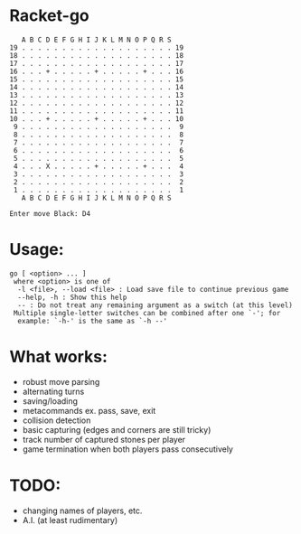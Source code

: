 # Racket-go

```
   A B C D E F G H I J K L M N O P Q R S
19 . . . . . . . . . . . . . . . . . . . 19
18 . . . . . . . . . . . . . . . . . . . 18
17 . . . . . . . . . . . . . . . . . . . 17
16 . . . + . . . . . + . . . . . + . . . 16
15 . . . . . . . . . . . . . . . . . . . 15
14 . . . . . . . . . . . . . . . . . . . 14
13 . . . . . . . . . . . . . . . . . . . 13
12 . . . . . . . . . . . . . . . . . . . 12
11 . . . . . . . . . . . . . . . . . . . 11
10 . . . + . . . . . + . . . . . + . . . 10
 9 . . . . . . . . . . . . . . . . . . .  9
 8 . . . . . . . . . . . . . . . . . . .  8
 7 . . . . . . . . . . . . . . . . . . .  7
 6 . . . . . . . . . . . . . . . . . . .  6
 5 . . . . . . . . . . . . . . . . . . .  5
 4 . . . X . . . . . + . . . . . + . . .  4
 3 . . . . . . . . . . . . . . . . . . .  3
 2 . . . . . . . . . . . . . . . . . . .  2
 1 . . . . . . . . . . . . . . . . . . .  1
   A B C D E F G H I J K L M N O P Q R S

Enter move Black: D4
```

# Usage:

```
go [ <option> ... ]
 where <option> is one of
  -l <file>, --load <file> : Load save file to continue previous game
  --help, -h : Show this help
  -- : Do not treat any remaining argument as a switch (at this level)
 Multiple single-letter switches can be combined after one `-'; for
  example: `-h-' is the same as `-h --'
```

# What works:
  - robust move parsing
  - alternating turns
  - saving/loading
  - metacommands ex. pass, save, exit
  - collision detection
  - basic capturing (edges and corners are still tricky)
  - track number of captured stones per player
  - game termination when both players pass consecutively

# TODO:
  - changing names of players, etc.
  - A.I. (at least rudimentary)
